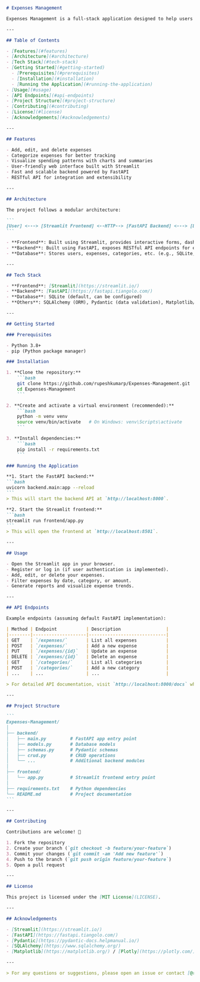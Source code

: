 ````markdown
# Expenses Management

Expenses Management is a full-stack application designed to help users efficiently manage and track their personal or organizational expenses. The project leverages **Streamlit** for the frontend interface and **FastAPI** for the backend, providing a modern, interactive, and responsive user experience.

---

## Table of Contents

- [Features](#features)
- [Architecture](#architecture)
- [Tech Stack](#tech-stack)
- [Getting Started](#getting-started)
  - [Prerequisites](#prerequisites)
  - [Installation](#installation)
  - [Running the Application](#running-the-application)
- [Usage](#usage)
- [API Endpoints](#api-endpoints)
- [Project Structure](#project-structure)
- [Contributing](#contributing)
- [License](#license)
- [Acknowledgements](#acknowledgements)

---

## Features

- Add, edit, and delete expenses
- Categorize expenses for better tracking
- Visualize spending patterns with charts and summaries
- User-friendly web interface built with Streamlit
- Fast and scalable backend powered by FastAPI
- RESTful API for integration and extensibility

---

## Architecture

The project follows a modular architecture:

```
[User] <---> [Streamlit Frontend] <--HTTP--> [FastAPI Backend] <---> [Database]
```

- **Frontend**: Built using Streamlit, provides interactive forms, dashboards, and visualizations for expense management.
- **Backend**: Built using FastAPI, exposes RESTful API endpoints for expense operations, user management, and reporting.
- **Database**: Stores users, expenses, categories, etc. (e.g., SQLite, PostgreSQL).

---

## Tech Stack

- **Frontend**: [Streamlit](https://streamlit.io/)
- **Backend**: [FastAPI](https://fastapi.tiangolo.com/)
- **Database**: SQLite (default, can be configured)
- **Others**: SQLAlchemy (ORM), Pydantic (data validation), Matplotlib/Plotly (visualizations)

---

## Getting Started

### Prerequisites

- Python 3.8+
- pip (Python package manager)

### Installation

1. **Clone the repository:**
    ```bash
    git clone https://github.com/rupeshkumarp/Expenses-Management.git
    cd Expenses-Management
    ```

2. **Create and activate a virtual environment (recommended):**
    ```bash
    python -m venv venv
    source venv/bin/activate   # On Windows: venv\Scripts\activate
    ```

3. **Install dependencies:**
    ```bash
    pip install -r requirements.txt
    ```

### Running the Application

**1. Start the FastAPI backend:**
```bash
uvicorn backend.main:app --reload
```
> This will start the backend API at `http://localhost:8000`.

**2. Start the Streamlit frontend:**
```bash
streamlit run frontend/app.py
```
> This will open the frontend at `http://localhost:8501`.

---

## Usage

- Open the Streamlit app in your browser.
- Register or log in (if user authentication is implemented).
- Add, edit, or delete your expenses.
- Filter expenses by date, category, or amount.
- Generate reports and visualize expense trends.

---

## API Endpoints

Example endpoints (assuming default FastAPI implementation):

| Method | Endpoint           | Description                 |
|--------|--------------------|-----------------------------|
| GET    | `/expenses/`       | List all expenses           |
| POST   | `/expenses/`       | Add a new expense           |
| PUT    | `/expenses/{id}`   | Update an expense           |
| DELETE | `/expenses/{id}`   | Delete an expense           |
| GET    | `/categories/`     | List all categories         |
| POST   | `/categories/`     | Add a new category          |
| ...    | ...                | ...                         |

> For detailed API documentation, visit `http://localhost:8000/docs` when the backend is running.

---

## Project Structure

```
Expenses-Management/
│
├── backend/
│   ├── main.py         # FastAPI app entry point
│   ├── models.py       # Database models
│   ├── schemas.py      # Pydantic schemas
│   ├── crud.py         # CRUD operations
│   └── ...             # Additional backend modules
│
├── frontend/
│   └── app.py          # Streamlit frontend entry point
│
├── requirements.txt    # Python dependencies
└── README.md           # Project documentation
```

---

## Contributing

Contributions are welcome! 🚀

1. Fork the repository
2. Create your branch (`git checkout -b feature/your-feature`)
3. Commit your changes (`git commit -am 'Add new feature'`)
4. Push to the branch (`git push origin feature/your-feature`)
5. Open a pull request

---

## License

This project is licensed under the [MIT License](LICENSE).

---

## Acknowledgements

- [Streamlit](https://streamlit.io/)
- [FastAPI](https://fastapi.tiangolo.com/)
- [Pydantic](https://pydantic-docs.helpmanual.io/)
- [SQLAlchemy](https://www.sqlalchemy.org/)
- [Matplotlib](https://matplotlib.org/) / [Plotly](https://plotly.com/)

---

> For any questions or suggestions, please open an issue or contact [@rupeshkumarp](https://github.com/rupeshkumarp).

````
